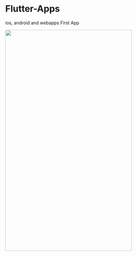 # Flutter-Apps
ios, android and webapps
First App

<img src="https://raw.githubusercontent.com/alphoenixbiz/Flutter-Apps/Screenshot_1569163055.png" width="400" height="700">

